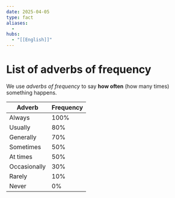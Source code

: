 ```yaml
---
date: 2025-04-05
type: fact
aliases:
  -
hubs:
  - "[[English]]"
---
```


# List of adverbs of frequency

We use *adverbs of frequency* to say **how often** (how many times) something happens.

| Adverb | Frequency |
|--------|-----------|
| Always | 100% |
| Usually | 80% |
| Generally | 70% |
| Sometimes | 50% |
| At times | 50% |
| Occasionally | 30% |
| Rarely | 10% |
| Never | 0% |

